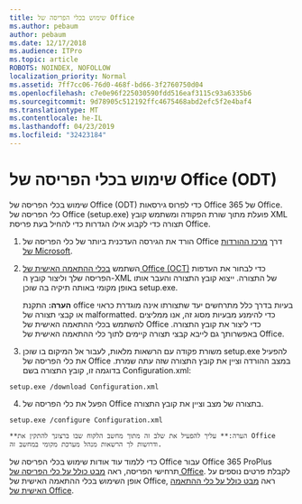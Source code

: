 ```yaml
---
title: שימוש בכלי הפריסה של Office
ms.author: pebaum
author: pebaum
ms.date: 12/17/2018
ms.audience: ITPro
ms.topic: article
ROBOTS: NOINDEX, NOFOLLOW
localization_priority: Normal
ms.assetid: 7ff7cc06-76d0-468f-bd66-3f2760750d04
ms.openlocfilehash: c7e0e96f225030590fdd516eaf3115c93a6335b6
ms.sourcegitcommit: 9d78905c512192ffc4675468abd2efc5f2e4baf4
ms.translationtype: MT
ms.contentlocale: he-IL
ms.lasthandoff: 04/23/2019
ms.locfileid: "32423184"
---
```

# <a name="using-the-office-deployment-tool-odt"></a>שימוש בכלי הפריסה של Office (ODT)

שימוש בכלי הפריסה של Office (ODT) כדי לפרוס גירסאות Office 365 של Office. כלי הפריסה של Office (setup.exe) פועלת מתוך שורת הפקודה ומשתמש קובץ XML תצורה כדי לקבוע אילו הגדרות כדי להחיל בעת פריסת Office.
  
1. הורד את הגירסה העדכנית ביותר של כלי הפריסה של Office דרך [מרכז ההורדות של Microsoft](http://go.microsoft.com/fwlink/p/?LinkID=626065).
    
2. השתמש [בכלי ההתאמה האישית של Office (OCT)](https://config.office.com) כדי לבחור את העדפות הפריסה שלך וליצור קובץ ה-XML של התצורה. ייצוא קובץ התצורה והעבר אותו באופן מקומי באותה תיקיה בה שוכן setup.exe. 
    
    **הערה:** התקנת office בעיות בדרך כלל מתרחשים יעד שתצורתו אינה מוגדרת כראוי או קבצי תצורה של malformatted. כדי להימנע מבעיות מסוג זה, אנו ממליצים להשתמש בכלי ההתאמה האישית של Office כדי ליצור את קובץ התצורה. באפשרותך גם לייבא קבצי תצורה קיימים לתוך כלי ההתאמה האישית של Office. 
    
3. משורת פקודה עם הרשאות מלאות, לעבור אל המיקום בו שוכן setup.exe להפעיל את כלי הפריסה של Office במצב ההורדה וציין את קובץ התצורה שזה עתה שמרת. בדוגמה זו, קובץ התצורה בשם Configuration.xml:
    
  ```
  setup.exe /download Configuration.xml  
  ```

4. הפעל את כלי הפריסה של Office בתצורה של מצב וציין את קובץ התצורה.
    
  ```
  setup.exe /configure Configuration.xml
  ```

    **הערה:** עליך להפעיל את שלב זה מתוך מחשב הלקוח שבו ברצונך להתקין את Office ודרושות לך הרשאות מנהל מערכת מקומי במחשב זה. 
    
כדי ללמוד עוד אודות שימוש בכלי הפריסה של Office עבור Office 365 ProPlus תרחישי הפריסה, ראה [מבט כולל על כלי הפריסה של Office](https://docs.microsoft.com/deployoffice/overview-of-the-office-2016-deployment-tool). לקבלת פרטים נוספים על אופן השימוש בכלי ההתאמה האישית של Office, ראה [מבט כולל על כלי ההתאמה האישית של Office](https://docs.microsoft.com/DeployOffice/overview-of-the-office-customization-tool-for-click-to-run).
  

